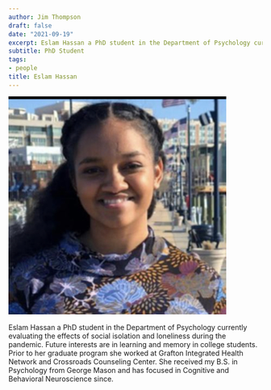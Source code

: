 ```yaml
---
author: Jim Thompson
draft: false
date: "2021-09-19"
excerpt: Eslam Hassan a PhD student in the Department of Psychology currently evaluating the effects of social isolation and loneliness during the pandemic. Future interests are in learning and memory in college students.
subtitle: PhD Student
tags:
- people
title: Eslam Hassan
---
```


![Picture of Eslam](eslam.jpeg)

Eslam Hassan a PhD student in the Department of Psychology currently evaluating the effects of social isolation and loneliness during the pandemic. Future interests are in learning and memory in college students. Prior to her graduate program she worked at Grafton Integrated Health Network and Crossroads Counseling Center. She received my B.S. in Psychology from George Mason and has focused in Cognitive and Behavioral Neuroscience since.


